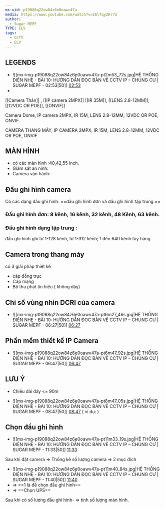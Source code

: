 ```yaml
---
mx-uid: p19088q22ow84z6e0oawv47a
media: https://www.youtube.com/watch?v=26l7qyZHr7o
author:
  - Sugar MEPF
TYPE: ELV
tags:
  - CCTV
  - ELV
---
```

## LEGENDS
- ![[mx-img-p19088q22ow84z6e0oawv47a-pt2m53_72s.jpg|HỆ THỐNG ĐIỆN NHẸ - BÀI 10: HƯỚNG DẪN ĐỌC BẢN VẼ CCTV IP – CHUNG CƯ  | SUGAR MEPF - 02:53|50]] [02:53](https://www.youtube.com/watch?v=26l7qyZHr7o#t=02:53.72) 
-
 [[Camera Thân]] , [[IP camera 2MPX]] [[IR 35M]], [[LENS 2.8-12MM]], [[12VDC OR POE]], [[ONVIF]]

Camera Dome, IP camera 2MPX, IR 15M, LENS 2.8-12MM, 12VDC OR POE, ONVIF.


CAMERA THANG MÁY, IP CAMERA 2MPX, IR 15M, LENS 2.8-12MM, 12VDC OR POE, ONVIF

## MÀN HÌNH

- có các màn hình :40,42,55 inch.
- Giám sát an ninh: 
- Camera vận hành: 
## Đầu ghi hình camera

 Có các dạng đầu ghi hình: ==đầu ghi hình đơn và đầu ghi hình tập trung.==
### Đầu ghi hình đơn: 8 kênh, 16 kênh, 32 kênh, 48 Kênh, 63 kênh.

### Đầu ghi hình dạng tập trung :
đầu ghi hình ghi từ 1-128 kênh, từ 1-312 kênh; 1 đến 640 kênh tùy hãng.

## Camera trong thang máy
có 3 giải pháp thiết kế
- cáp đồng trục
- Cáp mạng
- Bộ thu phát tín hiệu ( không dây)

## Chỉ số vùng nhìn DCRI của camera
- ![[mx-img-p19088q22ow84z6e0oawv47a-pt6m27_46s.jpg|HỆ THỐNG ĐIỆN NHẸ - BÀI 10: HƯỚNG DẪN ĐỌC BẢN VẼ CCTV IP – CHUNG CƯ  | SUGAR MEPF - 06:27|50]] [06:27](https://www.youtube.com/watch?v=26l7qyZHr7o#t=06:27.46) 
## Phần mềm thiết kế IP Camera
- ![[mx-img-p19088q22ow84z6e0oawv47a-pt6m47_92s.jpg|HỆ THỐNG ĐIỆN NHẸ - BÀI 10: HƯỚNG DẪN ĐỌC BẢN VẼ CCTV IP – CHUNG CƯ  | SUGAR MEPF - 06:47|50]] [06:47](https://www.youtube.com/watch?v=26l7qyZHr7o#t=06:47.92) 

## LƯU Ý
- Chiều dài dây <= 90m

- ![[mx-img-p19088q22ow84z6e0oawv47a-pt8m47_05s.jpg|HỆ THỐNG ĐIỆN NHẸ - BÀI 10: HƯỚNG DẪN ĐỌC BẢN VẼ CCTV IP – CHUNG CƯ  | SUGAR MEPF - 08:47|50]] [08:47](https://www.youtube.com/watch?v=26l7qyZHr7o#t=08:47.05) 
 ( ví dụ: )

## Chọn đầu ghi hình

- ![[mx-img-p19088q22ow84z6e0oawv47a-pt11m33_19s.jpg|HỆ THỐNG ĐIỆN NHẸ - BÀI 10: HƯỚNG DẪN ĐỌC BẢN VẼ CCTV IP – CHUNG CƯ  | SUGAR MEPF - 11:33|50]] [11:33](https://www.youtube.com/watch?v=26l7qyZHr7o#t=11:33.19) 


Sau khi đặt camera => Thống kê số lượng camera => 2 mục đích
- ![[mx-img-p19088q22ow84z6e0oawv47a-pt11m40_84s.jpg|HỆ THỐNG ĐIỆN NHẸ - BÀI 10: HƯỚNG DẪN ĐỌC BẢN VẼ CCTV IP – CHUNG CƯ  | SUGAR MEPF - 11:40|50]] [11:40](https://www.youtube.com/watch?v=26l7qyZHr7o#t=11:40.84) 
- => ==1 là để chọn đầu ghi hình==
- => ==Chọn UPS==

Sau khi có số lượng đầu ghi hình- => tính số lượng màn hình.
